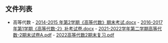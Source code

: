 

## 文件列表

  - 高等代数
        - [2014-2015 年第2学期《高等代数》期末考试.docx](https://github.com/bjut-swift/BJUT-Helper/raw/master/./%E9%AB%98%E7%AD%89%E4%BB%A3%E6%95%B0/2014-2015%20%E5%B9%B4%E7%AC%AC2%E5%AD%A6%E6%9C%9F%E3%80%8A%E9%AB%98%E7%AD%89%E4%BB%A3%E6%95%B0%E3%80%8B%E6%9C%9F%E6%9C%AB%E8%80%83%E8%AF%95.docx)
        - [2016-2017 年第1学期《高等代数-2》补考试卷.docx](https://github.com/bjut-swift/BJUT-Helper/raw/master/./%E9%AB%98%E7%AD%89%E4%BB%A3%E6%95%B0/2016-2017%20%E5%B9%B4%E7%AC%AC1%E5%AD%A6%E6%9C%9F%E3%80%8A%E9%AB%98%E7%AD%89%E4%BB%A3%E6%95%B0-2%E3%80%8B%E8%A1%A5%E8%80%83%E8%AF%95%E5%8D%B7.docx)
        - [2021-2022学年第二学期高等代数-2期末试卷A.pdf](https://github.com/bjut-swift/BJUT-Helper/raw/master/./%E9%AB%98%E7%AD%89%E4%BB%A3%E6%95%B0/2021-2022%E5%AD%A6%E5%B9%B4%E7%AC%AC%E4%BA%8C%E5%AD%A6%E6%9C%9F%E9%AB%98%E7%AD%89%E4%BB%A3%E6%95%B0-2%E6%9C%9F%E6%9C%AB%E8%AF%95%E5%8D%B7A.pdf)
        - [2022高等代数2期末复习.pdf](https://github.com/bjut-swift/BJUT-Helper/raw/master/./%E9%AB%98%E7%AD%89%E4%BB%A3%E6%95%B0/2022%E9%AB%98%E7%AD%89%E4%BB%A3%E6%95%B02%E6%9C%9F%E6%9C%AB%E5%A4%8D%E4%B9%A0.pdf)
